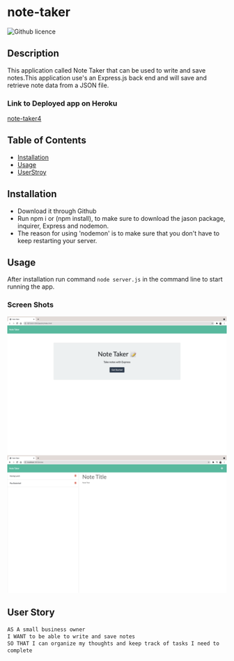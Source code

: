 # note-taker
![Github licence](http://img.shields.io/badge/license-MIT-blue.svg)

## Description 
This application called Note Taker that can be used to write and save notes.This application  use's an Express.js back end and will save and retrieve note data from a JSON file.

### Link to Deployed app on Heroku
[note-taker4](https://note-taker4.herokuapp.com/)

## Table of Contents
* [Installation](#installation)
* [Usage](#usage)
* [UserStroy](#UsersStory)

## Installation 
- Download it through Github
- Run npm i or (npm install), to make sure to download the jason package, inquirer, Express and nodemon.
- The reason for using 'nodemon' is to make sure that you don't have to keep restarting your server.

## Usage 
After installation run command `node server.js` in the command line to start running the app.

### Screen Shots
![](/public/assets/img/START.png)
![](/public/assets/img/Taking-notes.png)

## User Story

```
AS A small business owner
I WANT to be able to write and save notes
SO THAT I can organize my thoughts and keep track of tasks I need to complete
```
